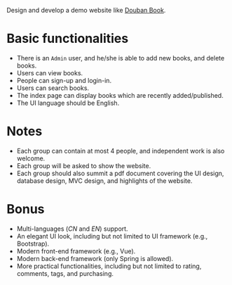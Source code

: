 Design and develop a demo website like [Douban Book](https://book.douban.com/).

# Basic functionalities
- There is an `Admin` user, and he/she is able to add new books, and delete books.
- Users can view books.
- People can sign-up and login-in.
- Users can search books.
- The index page can display books which are recently added/published.
- The UI language should be English.

# Notes
- Each group can contain at most 4 people, and independent work is also welcome.
- Each group will be asked to show the website.
- Each group should also summit a pdf document covering the UI design, database design, MVC design, and highlights of the website.

# Bonus
- Multi-languages (*CN* and *EN*) support.
- An elegant UI look, including but not limited to UI framework (e.g., Bootstrap).
- Modern front-end framework (e.g., Vue).
- Modern back-end framework (only Spring is allowed).
- More practical functionalities, including but not limited to rating, comments, tags, and purchasing.
